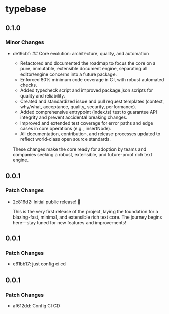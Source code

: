 # typebase

## 0.1.0

### Minor Changes

- de19cbf: ## Core evolution: architecture, quality, and automation

  - Refactored and documented the roadmap to focus the core on a pure, immutable, extensible document engine, separating all editor/engine concerns into a future package.
  - Enforced 80% minimum code coverage in CI, with robust automated checks.
  - Added typecheck script and improved package.json scripts for quality and reliability.
  - Created and standardized issue and pull request templates (context, why/what, acceptance, quality, security, performance).
  - Added comprehensive entrypoint (index.ts) test to guarantee API integrity and prevent accidental breaking changes.
  - Improved and extended test coverage for error paths and edge cases in core operations (e.g., insertNode).
  - All documentation, contribution, and release processes updated to reflect world-class open source standards.

  These changes make the core ready for adoption by teams and companies seeking a robust, extensible, and future-proof rich text engine.

## 0.0.1

### Patch Changes

- 2c816d2: Initial public release! 🎉

  This is the very first release of the project, laying the foundation for a blazing-fast, minimal, and extensible rich text core. The journey begins here—stay tuned for new features and improvements!

## 0.0.1

### Patch Changes

- e61bb17: just config ci cd

## 0.0.1

### Patch Changes

- af612dd: Config CI CD
